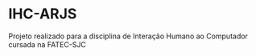 # IHC-ARJS
Projeto realizado para a disciplina de Interação Humano ao Computador cursada na FATEC-SJC
